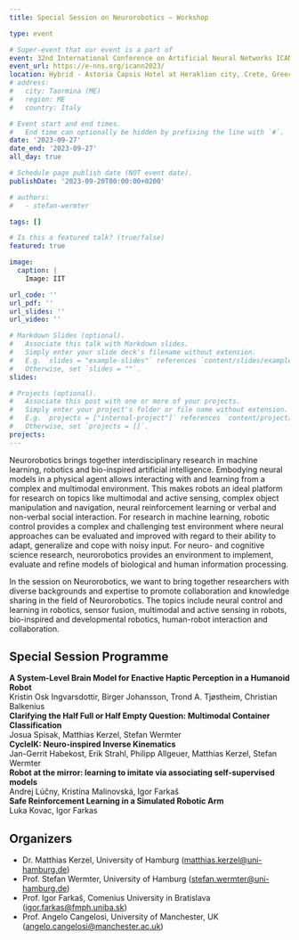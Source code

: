 ```yaml
---
title: Special Session on Neurorobotics – Workshop

type: event

# Super-event that our event is a part of
event: 32nd International Conference on Artificial Neural Networks ICANN 2023 26 – 29 September 2023
event_url: https://e-nns.org/icann2023/
location: Hybrid - Astoria Capsis Hotel at Heraklion city, Crete, Greece and Online 
# address:
#   city: Taormina (ME)
#   region: ME
#   country: Italy

# Event start and end times.
#   End time can optionally be hidden by prefixing the line with `#`.
date: '2023-09-27'
date_end: '2023-09-27'
all_day: true

# Schedule page publish date (NOT event date).
publishDate: '2023-09-20T00:00:00+0200'

# authors:
#   - stefan-wermter

tags: []

# Is this a featured talk? (true/false)
featured: true

image:
  caption: |
    Image: IIT

url_code: ''
url_pdf: ''
url_slides: ''
url_video: ''

# Markdown Slides (optional).
#   Associate this talk with Markdown slides.
#   Simply enter your slide deck's filename without extension.
#   E.g. `slides = "example-slides"` references `content/slides/example-slides.md`.
#   Otherwise, set `slides = ""`.
slides:

# Projects (optional).
#   Associate this post with one or more of your projects.
#   Simply enter your project's folder or file name without extension.
#   E.g. `projects = ["internal-project"]` references `content/project/deep-learning/index.md`.
#   Otherwise, set `projects = []`.
projects:
---
```

Neurorobotics brings together interdisciplinary research in machine learning, robotics and bio-inspired artificial intelligence. Embodying neural models in a physical agent allows interacting with and learning from a complex and multimodal environment. This makes robots an ideal platform for research on topics like multimodal and active sensing, complex object manipulation and navigation, neural reinforcement learning or verbal and non-verbal social interaction. For research in machine learning, robotic control provides a complex and challenging test environment where neural approaches can be evaluated and improved with regard to their ability to adapt, generalize and cope with noisy input. For neuro- and cognitive science research, neurorobotics provides an
environment to implement, evaluate and refine models of biological and human information processing.

In the session on Neurorobotics, we want to bring together researchers with diverse backgrounds and expertise to promote collaboration and knowledge sharing in the field of Neurorobotics. The topics include neural control and learning in robotics, sensor fusion, multimodal and active sensing in robots, bio-inspired and developmental robotics, human-robot interaction and collaboration.

## Special Session Programme

**A System-Level Brain Model for Enactive Haptic Perception in a Humanoid Robot**  
Kristin Osk Ingvarsdottir, Birger Johansson, Trond A. Tjøstheim, Christian Balkenius  
**Clarifying the Half Full or Half Empty Question: Multimodal Container Classification**  
Josua Spisak, Matthias Kerzel, Stefan Wermter  
**CycleIK: Neuro-inspired Inverse Kinematics**  
Jan-Gerrit Habekost, Erik Strahl, Philipp Allgeuer, Matthias Kerzel, Stefan Wermter  
**Robot at the mirror: learning to imitate via associating self-supervised models**  
Andrej Lúčny, Kristína Malinovská, Igor Farkaš  
**Safe Reinforcement Learning in a Simulated Robotic Arm**  
Luka Kovac, Igor Farkas

## Organizers

* Dr. Matthias Kerzel, University of Hamburg (matthias.kerzel@uni-hamburg.de)
* Prof. Stefan Wermter, University of Hamburg (stefan.wermter@uni-hamburg.de)
* Prof. Igor Farkaš, Comenius University in Bratislava (igor.farkas@fmph.uniba.sk)
* Prof. Angelo Cangelosi, University of Manchester, UK (angelo.cangelosi@manchester.ac.uk)
